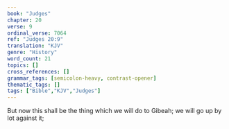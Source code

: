 ```yaml
---
book: "Judges"
chapter: 20
verse: 9
ordinal_verse: 7064
ref: "Judges 20:9"
translation: "KJV"
genre: "History"
word_count: 21
topics: []
cross_references: []
grammar_tags: [semicolon-heavy, contrast-opener]
thematic_tags: []
tags: ["Bible","KJV","Judges"]
---
```

But now this shall be the thing which we will do to Gibeah; we will go up by lot against it;
